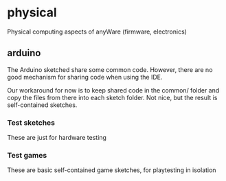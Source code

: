 # physical
Physical computing aspects of anyWare (firmware, electronics)

## arduino

The Arduino sketched share some common code.
However, there are no good mechanism for sharing code when using the IDE.

Our workaround for now is to keep shared code in the common/ folder
and copy the files from there into each sketch folder.
Not nice, but the result is self-contained sketches.

### Test sketches

These are just for hardware testing

### Test games

These are basic self-contained game sketches, for playtesting in isolation

